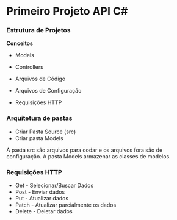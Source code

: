 # Primeiro Projeto API C#

### Estrutura de Projetos
**Conceitos**

- Models
- Controllers
- Arquivos de Código
- Arquivos de Configuração

- Requisições HTTP

### Arquitetura de pastas
- Criar Pasta Source (src)
- Criar pasta Models

A pasta src são arquivos para codar e os arquivos fora são de configuração.
A pasta Models armazenar as classes de modelos.

### Requisições HTTP

- Get - Selecionar/Buscar Dados
- Post - Enviar dados
- Put - Atualizar dados
- Patch - Atualizar parcialmente os dados
- Delete - Deletar dados